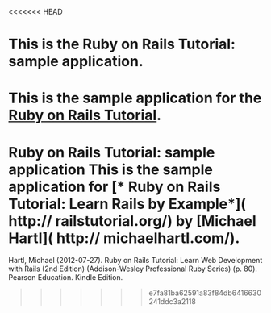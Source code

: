 <<<<<<< HEAD
# This is the Ruby on Rails Tutorial: sample application.
This is the sample application for the [Ruby on Rails Tutorial](http://www.mdrsesco.biz).
=======
# Ruby on Rails Tutorial: sample application This is the sample application for [* Ruby on Rails Tutorial: Learn Rails by Example*]( http:// railstutorial.org/) by [Michael Hartl]( http:// michaelhartl.com/).

Hartl, Michael (2012-07-27). Ruby on Rails Tutorial: Learn Web Development with Rails (2nd Edition) (Addison-Wesley Professional Ruby Series) (p. 80). Pearson Education. Kindle Edition. 
>>>>>>> e7fa81ba62591a83f84db6416630241ddc3a2118
